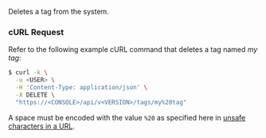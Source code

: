 Deletes a tag from the system.

### cURL Request

Refer to the following example cURL command that deletes a tag named *my tag*:

```bash
$ curl -k \
  -u <USER> \
  -H 'Content-Type: application/json' \
  -X DELETE \
  "https://<CONSOLE>/api/v<VERSION>/tags/my%20tag"
```
A space must be encoded with the value `%20` as specified here in [unsafe characters in a URL](https://www.ietf.org/rfc/rfc1738.txt).
